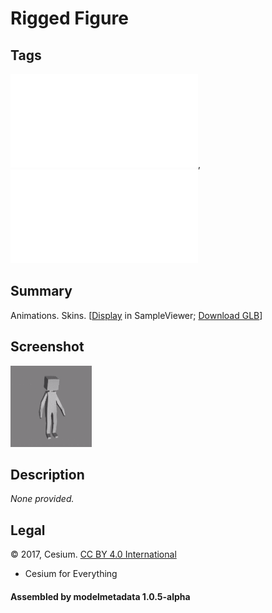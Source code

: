 # Rigged Figure

## Tags

![core](../../Models-core.md), ![testing](../../Models-testing.md)

## Summary

Animations. Skins. [[Display](https://github.khronos.org/glTF-Sample-Viewer-Release/?model=https://raw.GithubUserContent.com/DRx3D/glTF-Sample-Assets/main/./Models/RiggedFigure/glTF-Binary/RiggedFigure.glb) in SampleViewer; [Download GLB](https://raw.GithubUserContent.com/DRx3D/glTF-Sample-Assets/main/./Models/RiggedFigure/glTF-Binary/RiggedFigure.glb)]

## Screenshot

![screenshot](screenshot/screenshot.gif)

## Description

_None provided._

## Legal

&copy; 2017, Cesium. [CC BY 4.0 International](https://creativecommons.org/licenses/by/4.0/legalcode)

 - Cesium for Everything

#### Assembled by modelmetadata 1.0.5-alpha